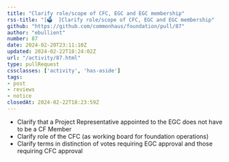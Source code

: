 ```yaml
---
title: "Clarify role/scope of CFC, EGC and EGC membership"
rss-title: "[🗳️  ]Clarify role/scope of CFC, EGC and EGC membership"
github: "https://github.com/commonhaus/foundation/pull/87"
author: "ebullient"
number: 87
date: 2024-02-20T23:11:10Z
updated: 2024-02-22T18:24:02Z
url: "/activity/87.html"
type: pullRequest
cssclasses: ['activity', 'has-aside']
tags:
- post
- reviews
- notice
closedAt: 2024-02-22T18:23:59Z
---
```

- Clarify that a Project Representative appointed to the EGC does not have to be a CF Member
- Clarify role of the CFC (as working board for foundation operations)
- Clarify terms in distinction of votes requiring EGC approval and those requiring CFC approval

